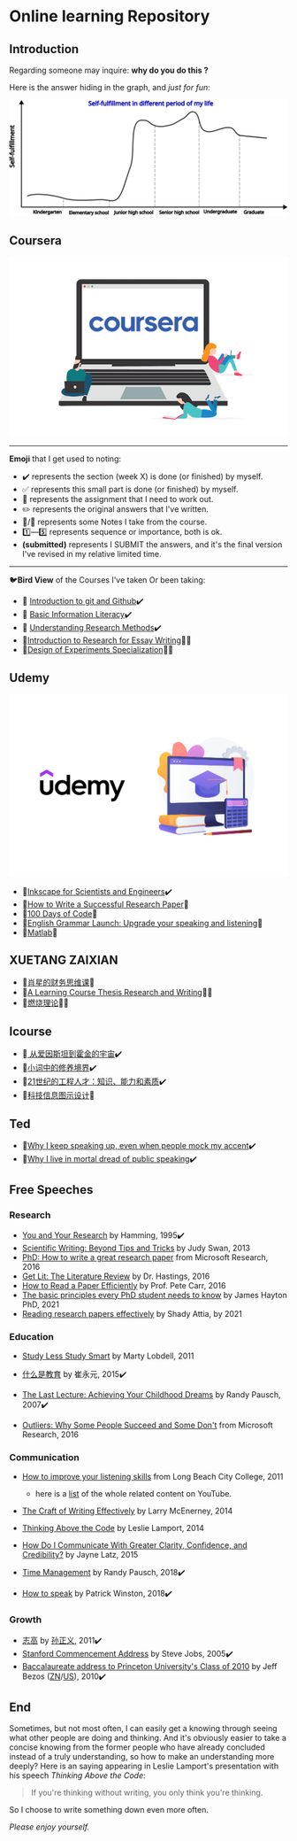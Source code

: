 # Online learning Repository

## Introduction

Regarding someone may inquire: **why do you do this ?**

Here is the answer hiding in the graph, and *just for fun*:

![Self-fulfillment](images/Self-fulfillment.svg)

## Coursera

![Coursera Logo](coursera/Basic_information_literacy/images/Coursera-New-Banner.png)

---

**Emoji** that I get used to noting:

- :heavy_check_mark: represents the section (week X) is done (or finished) by myself. 
- :white_check_mark: represents this small part is done (or finished) by myself.
- :red_circle: represents the assignment that I  need to work out.
- :pencil2: represents the original answers that I've written.
- :pushpin:/:memo: represents some Notes I take from the course.
- :one:—:five: represents sequence or importance, both is ok.
- **(submitted)** represents I  SUBMIT the answers, and it's the final version I've revised in my relative limited time.

---

:bird:**Bird View** of the Courses I've taken Or been taking:

- :closed_book: [Introduction to git and Github](coursera/Git):heavy_check_mark:
- :closed_book: [Basic Information Literacy](coursera/Basic_information_literacy):heavy_check_mark:
- :closed_book: [Understanding Research Methods](coursera/Understanding_Research_Methods):heavy_check_mark:
- :book:[Introduction to Research for Essay Writing](coursera/Introduction_to_Research_for_Essay_Writing):triangular_flag_on_post::memo:
- :book:[Design of Experiments Specialization](coursera/Design_of_Experiments_Specialization/README.md):triangular_flag_on_post::memo:

## Udemy

![udemy_logo](udemy/X-Best-Udemy-Sales-Courses-1024x669.png)

- :closed_book:[Inkscape for Scientists and Engineers](/udemy/Inkscape_for_Scientists_and_Engineers):heavy_check_mark:
- :book:[How to Write a Successful Research Paper](/udemy//How_to_Write_a_Successful_Research_Paper):memo:
- :book:[100 Days of Code](/udemy//100days_python):memo:
- :book:[English Grammar Launch: Upgrade your speaking and listening](/udemy/English_Grammar_Launch):memo:
- :book:[Matlab](udemy/Master_MATLAB):memo:

<!--

## 中国大学慕课
-->

## XUETANG ZAIXIAN

- :book:[肖星的财务思维课](/xuetangzx/caiwusiwei):memo:
- :book:[A Learning Course Thesis Research and Writing](xuetangzx/thesis_research_and_writing/README.md):triangular_flag_on_post::memo:
- :book:[燃烧理论](xuetangzx/combustion_theory/README.md):triangular_flag_on_post::memo:

## Icourse

- :closed_book:[ 从爱因斯坦到霍金的宇宙](/icourse/aiyinsitan):heavy_check_mark:
- :closed_book:[小词中的修养境界](/icourse/xiaoci):heavy_check_mark:
- :closed_book:[21世纪的工程人才：知识、能力和素质](/icourse/21century):heavy_check_mark:
- :book:[科技信息图示设计](/icourse/kejitu):memo:

## Ted

- :closed_book:[Why I keep speaking up, even when people mock my accent](/ted):heavy_check_mark:
- :closed_book:[Why I live in mortal dread of public speaking](/ted):heavy_check_mark:

## Free Speeches

### Research

- [You and Your Research](https://www.youtube.com/watch?v=e3msMuwqp-o&t=257s) by Hamming, 1995:heavy_check_mark:
- [Scientific Writing: Beyond Tips and Tricks](https://www.youtube.com/watch?v=jLPCdDp_LE0) by Judy Swan, 2013
- [PhD: How to write a great research paper](https://www.youtube.com/watch?v=1AYxMbYZQ1Y) from Microsoft Research, 2016
- [Get Lit: The Literature Review](https://www.youtube.com/watch?v=9la5ytz9MmM) by Dr. Hastings, 2016
- [How to Read a Paper Efficiently]() by Prof. Pete Carr, 2016
- [The basic principles every PhD student needs to know](https://www.youtube.com/watch?v=VrMwAOtB9S4) by James Hayton PhD, 2021
- [Reading research papers effectively](https://www.youtube.com/watch?v=fSCTP_obM2A) by Shady Attia, by 2021

### Education

- [Study Less Study Smart](https://www.youtube.com/watch?v=IlU-zDU6aQ0) by Marty Lobdell, 2011

- [什么是教育](https://www.youtube.com/watch?v=re8aeIP_2vg&t=2314s) by 崔永元, 2015:heavy_check_mark:
- [The Last Lecture: Achieving Your Childhood Dreams](https://www.youtube.com/watch?v=ji5_MqicxSo) by Randy Pausch, 2007:heavy_check_mark:
- [Outliers: Why Some People Succeed and Some Don't](https://www.youtube.com/watch?v=EcMKLwVlpJk) from Microsoft Research, 2016

### Communication

- [How to improve your listening skills](https://www.youtube.com/watch?v=Y9LBUf1NzU0) from Long Beach City College, 2011
  - here is a [list](https://www.youtube.com/playlist?list=PLGpClaI8mTmopP6d4-EYBuWDnwg_IHZUC) of the whole related content on YouTube.
- [The Craft of Writing Effectively](https://www.youtube.com/watch?v=vtIzMaLkCaM&t=597s) by Larry McEnerney, 2014
- [Thinking Above the Code](https://www.youtube.com/watch?v=-4Yp3j_jk8Q) by Leslie Lamport, 2014
- [How Do I Communicate With Greater Clarity, Confidence, and Credibility?](https://www.youtube.com/watch?v=MiRmyn-hDfU) by Jayne Latz, 2015

- [Time Management](https://www.youtube.com/watch?v=oTugjssqOT0) by Randy Pausch, 2018:heavy_check_mark:
- [How to speak](https://www.youtube.com/watch?v=Unzc731iCUY&list=PLxkPF249i-__Y1sPwAvZ94ro6sMdKvju0&index=2) by Patrick Winston, 2018:heavy_check_mark:

### Growth

- [志高](https://v.youku.com/v_show/id_XMTM3MjE0MzMyMA==.html?spm=a2h1n.8251843.playList.5!3~5~A&f=51235271&o=1) by [孙正义](https://zh.wikipedia.org/zh-cn/%E5%AD%AB%E6%AD%A3%E7%BE%A9), 2011:heavy_check_mark:
- [Stanford Commencement Address](https://www.youtube.com/watch?v=UF8uR6Z6KLc) by Steve Jobs, 2005:heavy_check_mark:
- [Baccalaureate address to Princeton University's Class of 2010](https://www.youtube.com/watch?v=vBmavNoChZc) by Jeff Bezos ([ZN](https://zh.m.wikipedia.org/zh-hans/%E6%9D%B0%E5%A4%AB%C2%B7%E8%B4%9D%E7%B4%A2%E6%96%AF)/[US](https://en.wikipedia.org/wiki/Jeff_Bezos)), 2010:heavy_check_mark:

## End

Sometimes, but not most often, I can easily get a knowing through seeing what other people are doing and thinking. And it's obviously easier to take a concise knowing from the former people who have already concluded  instead of a truly understanding, so how to make an understanding more deeply? Here is an saying appearing in Leslie Lamport's presentation with his speech *Thinking Above the Code*: 

> If you're thinking without writing, you only think you're thinking.  

So I choose to write something down even more often.

*Please enjoy yourself.*
